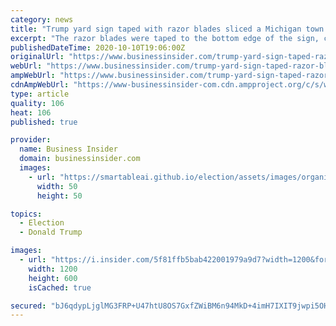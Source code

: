 ```yaml
---
category: news
title: "Trump yard sign taped with razor blades sliced a Michigan town worker's hand and left him needing 13 stitches"
excerpt: "The razor blades were taped to the bottom edge of the sign, cutting three of the worker's fingers when he attempted to move it for violating a city ordinance."
publishedDateTime: 2020-10-10T19:06:00Z
originalUrl: "https://www.businessinsider.com/trump-yard-sign-taped-razor-blades-sliced-michigan-workers-hand-2020-10"
webUrl: "https://www.businessinsider.com/trump-yard-sign-taped-razor-blades-sliced-michigan-workers-hand-2020-10"
ampWebUrl: "https://www.businessinsider.com/trump-yard-sign-taped-razor-blades-sliced-michigan-workers-hand-2020-10?amp"
cdnAmpWebUrl: "https://www-businessinsider-com.cdn.ampproject.org/c/s/www.businessinsider.com/trump-yard-sign-taped-razor-blades-sliced-michigan-workers-hand-2020-10?amp"
type: article
quality: 106
heat: 106
published: true

provider:
  name: Business Insider
  domain: businessinsider.com
  images:
    - url: "https://smartableai.github.io/election/assets/images/organizations/businessinsider.com-50x50.jpg"
      width: 50
      height: 50

topics:
  - Election
  - Donald Trump

images:
  - url: "https://i.insider.com/5f81ffb5bab422001979a9d7?width=1200&format=jpeg"
    width: 1200
    height: 600
    isCached: true

secured: "bJ6qdypLjglMG3FRP+U47htU8OS7GxfZWiBM6n94MkD+4imH7IXIT9jwpi5OHxRfUbblJrnLl8w7Rf4zD1tnMJW7TmKmhw2oUgAi2I9n2t9N3FSrM8Zt3UtJp4kbJ+r9OgsENk8Rk9fXdphMelH0SWpujhQyI1/kuTLo9fKR4hUH6D7amaL539gNLHhSOhsCMZLMwHXpMoTr6h3QDxhiMpY/kJVOWyHe7XR1SaMzcp0Pdhvjy537fmtVdGDmUadtxoPs9XMMvh1l0GQbTAPs593wDhsqvyaqVrTbVRDYWHKl9/SMGdNG7nPRQh4mmcsRCP7czSMi//hh6IkuUkHN03ClbQ4bkZasqiTU7rF7L7U=;EIXodr2UNbEKT5FbTnHXBQ=="
---
```


